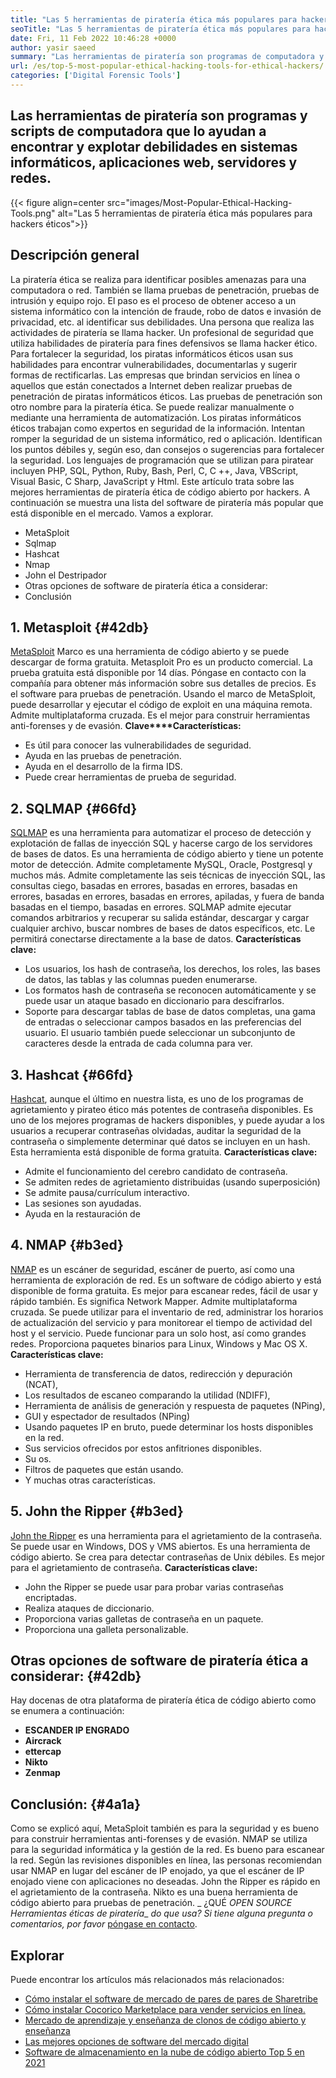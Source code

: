 ```yaml
---
title: "Las 5 herramientas de piratería ética más populares para hackers éticos" 
seoTitle: "Las 5 herramientas de piratería ética más populares para hackers éticos" 
date: Fri, 11 Feb 2022 10:46:28 +0000
author: yasir saeed
summary: "Las herramientas de piratería son programas de computadora y scripts que lo ayudan a encontrar y explotar debilidades en sistemas informáticos, aplicaciones web, servidores y redes." 
url: /es/top-5-most-popular-ethical-hacking-tools-for-ethical-hackers/
categories: ['Digital Forensic Tools']
---
```


## Las herramientas de piratería son programas y scripts de computadora que lo ayudan a encontrar y explotar debilidades en sistemas informáticos, aplicaciones web, servidores y redes.

{{< figure align=center src="images/Most-Popular-Ethical-Hacking-Tools.png" alt="Las 5 herramientas de piratería ética más populares para hackers éticos">}}


## Descripción general
La piratería ética se realiza para identificar posibles amenazas para una computadora o red. También se llama pruebas de penetración, pruebas de intrusión y equipo rojo. El paso es el proceso de obtener acceso a un sistema informático con la intención de fraude, robo de datos e invasión de privacidad, etc. al identificar sus debilidades. Una persona que realiza las actividades de piratería se llama hacker.
Un profesional de seguridad que utiliza habilidades de piratería para fines defensivos se llama hacker ético. Para fortalecer la seguridad, los piratas informáticos éticos usan sus habilidades para encontrar vulnerabilidades, documentarlas y sugerir formas de rectificarlas. Las empresas que brindan servicios en línea o aquellos que están conectados a Internet deben realizar pruebas de penetración de piratas informáticos éticos. Las pruebas de penetración son otro nombre para la piratería ética. Se puede realizar manualmente o mediante una herramienta de automatización.
Los piratas informáticos éticos trabajan como expertos en seguridad de la información. Intentan romper la seguridad de un sistema informático, red o aplicación. Identifican los puntos débiles y, según eso, dan consejos o sugerencias para fortalecer la seguridad. Los lenguajes de programación que se utilizan para piratear incluyen PHP, SQL, Python, Ruby, Bash, Perl, C, C ++, Java, VBScript, Visual Basic, C Sharp, JavaScript y Html. Este artículo trata sobre las mejores herramientas de piratería ética de código abierto por hackers.
A continuación se muestra una lista del software de piratería más popular que está disponible en el mercado. Vamos a explorar.
  * MetaSploit
  * Sqlmap
  * Hashcat
  * Nmap
  * John el Destripador
  * Otras opciones de software de piratería ética a considerar:
  * Conclusión

## 1. Metasploit {#42db}

[MetaSploit][1] Marco es una herramienta de código abierto y se puede descargar de forma gratuita. Metasploit Pro es un producto comercial. La prueba gratuita está disponible por 14 días. Póngase en contacto con la compañía para obtener más información sobre sus detalles de precios.
Es el software para pruebas de penetración. Usando el marco de MetaSploit, puede desarrollar y ejecutar el código de exploit en una máquina remota. Admite multiplataforma cruzada. Es el mejor para construir herramientas anti-forenses y de evasión.
**Clave****Características:**  
  * Es útil para conocer las vulnerabilidades de seguridad.
  * Ayuda en las pruebas de penetración.
  * Ayuda en el desarrollo de la firma IDS.
  * Puede crear herramientas de prueba de seguridad.

## 2. SQLMAP {#66fd}

[SQLMAP][2] es una herramienta para automatizar el proceso de detección y explotación de fallas de inyección SQL y hacerse cargo de los servidores de bases de datos. Es una herramienta de código abierto y tiene un potente motor de detección. Admite completamente MySQL, Oracle, Postgresql y muchos más. Admite completamente las seis técnicas de inyección SQL, las consultas ciego, basadas en errores, basadas en errores, basadas en errores, basadas en errores, basadas en errores, apiladas, y fuera de banda basadas en el tiempo, basadas en errores.
SQLMAP admite ejecutar comandos arbitrarios y recuperar su salida estándar, descargar y cargar cualquier archivo, buscar nombres de bases de datos específicos, etc. Le permitirá conectarse directamente a la base de datos.
**Características clave:**  
  * Los usuarios, los hash de contraseña, los derechos, los roles, las bases de datos, las tablas y las columnas pueden enumerarse.
  * Los formatos hash de contraseña se reconocen automáticamente y se puede usar un ataque basado en diccionario para descifrarlos.
  * Soporte para descargar tablas de base de datos completas, una gama de entradas o seleccionar campos basados ​​en las preferencias del usuario. El usuario también puede seleccionar un subconjunto de caracteres desde la entrada de cada columna para ver.

## 3. Hashcat {#66fd}

[Hashcat][3], aunque el último en nuestra lista, es uno de los programas de agrietamiento y pirateo ético más potentes de contraseña disponibles. Es uno de los mejores programas de hackers disponibles, y puede ayudar a los usuarios a recuperar contraseñas olvidadas, auditar la seguridad de la contraseña o simplemente determinar qué datos se incluyen en un hash. Esta herramienta está disponible de forma gratuita.
**Características clave:**  
  * Admite el funcionamiento del cerebro candidato de contraseña.
  * Se admiten redes de agrietamiento distribuidas (usando superposición)
  * Se admite pausa/currículum interactivo.
  * Las sesiones son ayudadas.
  * Ayuda en la restauración de

## 4. NMAP {#b3ed}

[NMAP][4] es un escáner de seguridad, escáner de puerto, así como una herramienta de exploración de red. Es un software de código abierto y está disponible de forma gratuita. Es mejor para escanear redes, fácil de usar y rápido también. Es significa Network Mapper.
Admite multiplataforma cruzada. Se puede utilizar para el inventario de red, administrar los horarios de actualización del servicio y para monitorear el tiempo de actividad del host y el servicio. Puede funcionar para un solo host, así como grandes redes. Proporciona paquetes binarios para Linux, Windows y Mac OS X.
**Características clave:**  
  * Herramienta de transferencia de datos, redirección y depuración (NCAT),
  * Los resultados de escaneo comparando la utilidad (NDIFF),
  * Herramienta de análisis de generación y respuesta de paquetes (NPing),
  * GUI y espectador de resultados (NPing)
  * Usando paquetes IP en bruto, puede determinar los hosts disponibles en la red.
  * Sus servicios ofrecidos por estos anfitriones disponibles.
  * Su os.
  * Filtros de paquetes que están usando.
  * Y muchas otras características.

## 5. John the Ripper {#b3ed}

[John the Ripper][5] es una herramienta para el agrietamiento de la contraseña. Se puede usar en Windows, DOS y VMS abiertos. Es una herramienta de código abierto. Se crea para detectar contraseñas de Unix débiles. Es mejor para el agrietamiento de contraseña.
**Características clave:**  
  * John the Ripper se puede usar para probar varias contraseñas encriptadas.
  * Realiza ataques de diccionario.
  * Proporciona varias galletas de contraseña en un paquete.
  * Proporciona una galleta personalizable.

## Otras opciones de software de piratería ética a considerar: {#42db}

Hay docenas de otra plataforma de piratería ética de código abierto como se enumera a continuación:
* **ESCANDER IP ENGRADO** 
* **Aircrack** 
* **ettercap** 
* **Nikto** 
* **Zenmap** 

## Conclusión: {#4a1a}

Como se explicó aquí, MetaSploit también es para la seguridad y es bueno para construir herramientas anti-forenses y de evasión. NMAP se utiliza para la seguridad informática y la gestión de la red. Es bueno para escanear la red. Según las revisiones disponibles en línea, las personas recomiendan usar NMAP en lugar del escáner de IP enojado, ya que el escáner de IP enojado viene con aplicaciones no deseadas. John the Ripper es rápido en el agrietamiento de la contraseña. Nikto es una buena herramienta de código abierto para pruebas de penetración.
_ ¿QUÉ _OPEN SOURCE Herramientas éticas de piratería__ _do que usa? Si tiene alguna pregunta o comentarios, por favor_ [póngase en contacto][6].

## Explorar
Puede encontrar los artículos más relacionados más relacionados:
  * [Cómo instalar el software de mercado de pares de pares de Sharetribe][7]
  * [Cómo instalar Cocorico Marketplace para vender servicios en línea.][8]
  * [Mercado de aprendizaje y enseñanza de clonos de código abierto y enseñanza][9]
  * [Las mejores opciones de software del mercado digital][10]
  * [Software de almacenamiento en la nube de código abierto Top 5 en 2021][11]



[1]: https://www.metasploit.com/
[2]: https://sqlmap.org/
[3]: https://hashcat.net/hashcat/
[4]: https://nmap.org/
[5]: https://www.openwall.com/john/
[6]: mailto:yasir.saeed@aspose.com
[7]: https://products.containerize.com/marketplace/sharetribe/
[8]: https://products.containerize.com/marketplace/cocorico/
[9]: https://products.containerize.com/marketplace/edurge/
[10]: https://products.containerize.com/marketplace/
[11]: https://blog.containerize.com/backup-and-sync-software/top-5-open-source-cloud-storage-software-in-2021/
